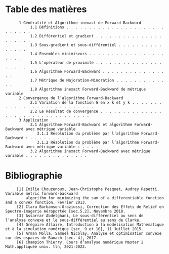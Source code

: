 # Table des matières
          1 Généralité et Algorithme inexact de Forward-Backward
               1.1 Définitions . . . . . . . . . . . . . . . . . . . . . . . . . . . .
               1.2 Différentiel et gradient . . . . . . . . . . . . . . . . . . . . .
               1.3 Sous-gradient et sous-différentiel . . . . . . . . . . . . . . .
               1.4 Ensembles minimiseurs . . . . . . . . . . . . . . . . . . . . .
               1.5 L’opérateur de proximité : . . . . . . . . . . . . . . . . . . .
               1.6 Algorithme Forward-Backward . . . . . . . . . . . . . . . .
               1.7 Métrique de Majoration-Minoration . . . . . . . . . . . . .
               1.8 Algorithme inexact Forward-Backward de métrique variable
          2 Convergence de l’algorithme Forward-Backward
               2.1 Variation de la fonction G en x k et y k . . . . . . . . . . . . . . . . . . . . . . . . . . .
               2.2 Le Résultat de convergence . . . . . . . . . . . . . . . . . . . . . . . . . . . . . . . . . 
          3 Application
               3.1 Algorithme Forward-Backward et algorithme Forward-Backward avec métrique variable
                  3.1.1 Résolution du problème par l’algorithme Forward-Backward : . . . . . . . . . .
                  3.1.2 Résolution du problème par l’algorithme Forward-Backward avec métrique variable : . . . .
               3.2 Algorithme inexact Forward-Backward avec métrique variable . . . . . . . . . . . . . . 
               
# Bibliographie
         [1] Emilie Chouzenoux, Jean-Christophe Pesquet, Audrey Repetti, Variable metric forward-backward
             algorithm for minimizing the sum of a differentiable function and a convex function, Fevrier 2013.
         [2] Clara Barbanson-Graziussi, Correction des Effets de Relief en Spectro-imagerie Aéroportée [sec.5.2], Novembre 2018.
         [3] Assarrar Abdelghani, Le sous-différentiel au sens de l’analyse convexe et le sous-différentiel au sens de Clarke,
         [4] Grégoire Allaire, Introduction à la modélisation Mathématique et à la simulation numérique [sec. 9 et 10], 11 Juillet 2015.
         [5] Arman Molla, Samuel Nicolay, Analyse et optimisation convexe sur des espaces de Banach [sec. 4], 2017.
         [6] Champion Thierry, Cours d’analyse numérique Master 2 Math.appliquée univ. tln, 2021-2022.

